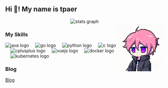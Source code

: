 <h2 align="left">Hi 👋! My name is tpaer</h2>

<div align="center">
  <img src="https://github-readme-stats.vercel.app/api?username=onetpaer&show_icons=true&theme=cobalt" height="150" alt="stats graph"  />
</div>
<img align="right" height="150" src="img/icon.jpg"  />

<h3 align="left">My Skills</h3>

<div align="left">
  <img src="https://skillicons.dev/icons?i=java" height="30" alt="java logo"  />
  <img width="12" />
  <img src="https://skillicons.dev/icons?i=go" height="30" alt="go logo"  />
  <img width="12" />
  <img src="https://skillicons.dev/icons?i=py" height="30" alt="python logo"  />
  <img width="12" />
  <img src="https://skillicons.dev/icons?i=c" height="30" alt="c logo"  />
  <img width="12" />
  <img src="https://skillicons.dev/icons?i=cpp" height="30" alt="cplusplus logo"  />
  <img width="12" />
  <img src="https://skillicons.dev/icons?i=vue" height="30" alt="vuejs logo"  />
  <img width="12" />
  <img src="https://skillicons.dev/icons?i=docker" height="30" alt="docker logo"  />
  <img width="12" />
  <img src="https://skillicons.dev/icons?i=kubernetes" height="30" alt="kubernetes logo"  />
</div>
<h3 align="left">Blog</h3>

[Blog](https://onetpaer.github.io/)


